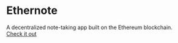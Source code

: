 # Ethernote
A decentralized note-taking app built on the Ethereum blockchain.\
[Check it out](https://garypeng.com/ethernote)
